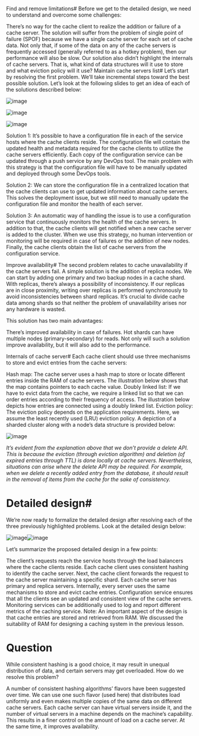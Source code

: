 Find and remove limitations#
Before we get to the detailed design, we need to understand and overcome some challenges:

There’s no way for the cache client to realize the addition or failure of a cache server.
The solution will suffer from the problem of single point of failure (SPOF) because we have a single cache server for each set of cache data. Not only that, if some of the data on any of the cache servers is frequently accessed (generally referred to as a hotkey problem), then our performance will also be slow.
Our solution also didn’t highlight the internals of cache servers. That is, what kind of data structures will it use to store and what eviction policy will it use?
Maintain cache servers list#
Let’s start by resolving the first problem. We’ll take incremental steps toward the best possible solution. Let’s look at the following slides to get an idea of each of the solutions described below:

![image](https://user-images.githubusercontent.com/33947539/184468098-68b2b83f-fb44-4655-8823-2f2708d8912e.png)

![image](https://user-images.githubusercontent.com/33947539/184468115-1c958dd7-14c0-4fd0-bcda-ee0766136e8a.png)

![image](https://user-images.githubusercontent.com/33947539/184468134-c2550d1c-cbae-4d0f-9e71-1c0c65c1f46e.png)

Solution 1: It’s possible to have a configuration file in each of the service hosts where the cache clients reside. The configuration file will contain the updated health and metadata required for the cache clients to utilize the cache servers efficiently. Each copy of the configuration service can be updated through a push service by any DevOps tool. The main problem with this strategy is that the configuration file will have to be manually updated and deployed through some DevOps tools.

Solution 2: We can store the configuration file in a centralized location that the cache clients can use to get updated information about cache servers. This solves the deployment issue, but we still need to manually update the configuration file and monitor the health of each server.

Solution 3: An automatic way of handling the issue is to use a configuration service that continuously monitors the health of the cache servers. In addition to that, the cache clients will get notified when a new cache server is added to the cluster. When we use this strategy, no human intervention or monitoring will be required in case of failures or the addition of new nodes. Finally, the cache clients obtain the list of cache servers from the configuration service.

Improve availability#
The second problem relates to cache unavailability if the cache servers fail. A simple solution is the addition of replica nodes. We can start by adding one primary and two backup nodes in a cache shard. With replicas, there’s always a possibility of inconsistency. If our replicas are in close proximity, writing over replicas is performed synchronously to avoid inconsistencies between shard replicas. It’s crucial to divide cache data among shards so that neither the problem of unavailability arises nor any hardware is wasted.

This solution has two main advantages:

There’s improved availability in case of failures.
Hot shards can have multiple nodes (primary-secondary) for reads.
Not only will such a solution improve availability, but it will also add to the performance.

Internals of cache server#
Each cache client should use three mechanisms to store and evict entries from the cache servers:

Hash map: The cache server uses a hash map to store or locate different entries inside the RAM of cache servers. The illustration below shows that the map contains pointers to each cache value.
Doubly linked list: If we have to evict data from the cache, we require a linked list so that we can order entries according to their frequency of access. The illustration below depicts how entries are connected using a doubly linked list.
Eviction policy: The eviction policy depends on the application requirements. Here, we assume the least recently used (LRU) eviction policy.
A depiction of a sharded cluster along with a node’s data structure is provided below:

![image](https://user-images.githubusercontent.com/33947539/184468164-15939762-4bb1-47e6-9744-4298b5f56e53.png)


*It’s evident from the explanation above that we don’t provide a delete API. This is because the eviction (through eviction algorithm) and deletion (of expired entries through TTL) is done locally at cache servers. Nevertheless, situations can arise where the delete API may be required. For example, when we delete a recently added entry from the database, it should result in the removal of items from the cache for the sake of consistency.*

# Detailed design#
We’re now ready to formalize the detailed design after resolving each of the three previously highlighted problems. Look at the detailed design below:

![image](https://user-images.githubusercontent.com/33947539/184468235-73815454-bbf2-4cf3-b912-03ce1df101c2.png)![image](https://user-images.githubusercontent.com/33947539/184468270-57de2605-bd70-417f-b050-2d9fccd2439e.png)

Let’s summarize the proposed detailed design in a few points:

The client’s requests reach the service hosts through the load balancers where the cache clients reside.
Each cache client uses consistent hashing to identify the cache server. Next, the cache client forwards the request to the cache server maintaining a specific shard.
Each cache server has primary and replica servers. Internally, every server uses the same mechanisms to store and evict cache entries.
Configuration service ensures that all the clients see an updated and consistent view of the cache servers.
Monitoring services can be additionally used to log and report different metrics of the caching service.
Note: An important aspect of the design is that cache entries are stored and retrieved from RAM. We discussed the suitability of RAM for designing a caching system in the previous lesson.

# Question
While consistent hashing is a good choice, it may result in unequal distribution of data, and certain servers may get overloaded. How do we resolve this problem?

A number of consistent hashing algorithms’ flavors have been suggested over time. We can use one such flavor (used here) that distributes load uniformly and even makes multiple copies of the same data on different cache servers. Each cache server can have virtual servers inside it, and the number of virtual servers in a machine depends on the machine’s capability. This results in a finer control on the amount of load on a cache server. At the same time, it improves availability.

